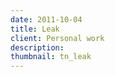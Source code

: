 ```yaml
---
date: 2011-10-04
title: Leak
client: Personal work
description:
thumbnail: tn_leak
---
```


<img srcset="/img/leak-1x.png 1x, /img/leak-2x.png 2x">
